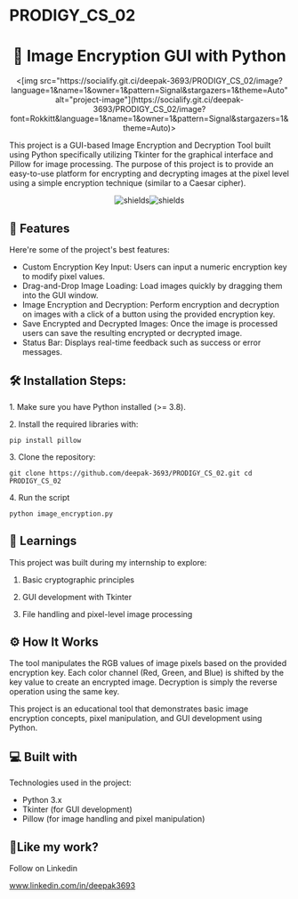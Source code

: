 <h1>PRODIGY_CS_02</h1>
<h1 align="center" id="title">🔐 Image Encryption GUI with Python</h1>

<p align="center"><[img src="https://socialify.git.ci/deepak-3693/PRODIGY_CS_02/image?language=1&amp;name=1&amp;owner=1&amp;pattern=Signal&amp;stargazers=1&amp;theme=Auto" alt="project-image"](https://socialify.git.ci/deepak-3693/PRODIGY_CS_02/image?font=Rokkitt&language=1&name=1&owner=1&pattern=Signal&stargazers=1&theme=Auto)></p>

<p id="description">This project is a GUI-based Image Encryption and Decryption Tool built using Python specifically utilizing Tkinter for the graphical interface and Pillow for image processing. The purpose of this project is to provide an easy-to-use platform for encrypting and decrypting images at the pixel level using a simple encryption technique (similar to a Caesar cipher).</p>

<p align="center"><img src="https://img.shields.io/badge/build_with-python-green" alt="shields"><img src="https://img.shields.io/badge/second_task-completed-green" alt="shields"></p>

  
  
<h2>🧐 Features</h2>

Here're some of the project's best features:

*   Custom Encryption Key Input: Users can input a numeric encryption key to modify pixel values.
*   Drag-and-Drop Image Loading: Load images quickly by dragging them into the GUI window.
*   Image Encryption and Decryption: Perform encryption and decryption on images with a click of a button using the provided encryption key.
*   Save Encrypted and Decrypted Images: Once the image is processed users can save the resulting encrypted or decrypted image.
*   Status Bar: Displays real-time feedback such as success or error messages.

<h2>🛠️ Installation Steps:</h2>

<p>1. Make sure you have Python installed (&gt;= 3.8).</p>

<p>2. Install the required libraries with:</p>

```
pip install pillow
```

<p>3. Clone the repository:</p>

```
git clone https://github.com/deepak-3693/PRODIGY_CS_02.git cd PRODIGY_CS_02
```

<p>4. Run the script</p>

```
python image_encryption.py
```


<h2>🧠 Learnings</h2>
<p>This project was built during my internship to explore:</p>

1) Basic cryptographic principles

2) GUI development with Tkinter

3) File handling and pixel-level image processing






  <h2>⚙️ How It Works</h2>
The tool manipulates the RGB values of image pixels based on the provided encryption key. Each color channel (Red, Green, and Blue) is shifted by the key value to create an encrypted image. Decryption is simply the reverse operation using the same key.

This project is an educational tool that demonstrates basic image encryption concepts, pixel manipulation, and GUI development using Python.

  
<h2>💻 Built with</h2>

Technologies used in the project:

*   Python 3.x
*   Tkinter (for GUI development)
*   Pillow (for image handling and pixel manipulation)

<h2>💖Like my work?</h2>

Follow on Linkedin<p>www.linkedin.com/in/deepak3693</p>
